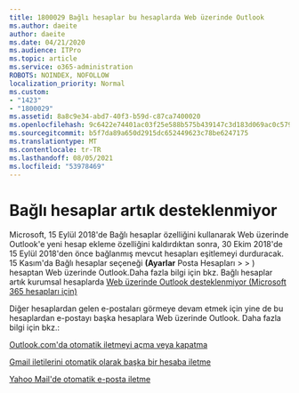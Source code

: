 ```yaml
---
title: 1800029 Bağlı hesaplar bu hesaplarda Web üzerinde Outlook
ms.author: daeite
author: daeite
ms.date: 04/21/2020
ms.audience: ITPro
ms.topic: article
ms.service: o365-administration
ROBOTS: NOINDEX, NOFOLLOW
localization_priority: Normal
ms.custom:
- "1423"
- "1800029"
ms.assetid: 8a8c9e34-abd7-40f3-b59d-c87ca7400020
ms.openlocfilehash: 9c6422e74401ac03f25e588b575b439147c3d183d069ac0c579973cab326ff84
ms.sourcegitcommit: b5f7da89a650d2915dc652449623c78be6247175
ms.translationtype: MT
ms.contentlocale: tr-TR
ms.lasthandoff: 08/05/2021
ms.locfileid: "53978469"
---
```

# <a name="connected-accounts-are-no-longer-supported"></a>Bağlı hesaplar artık desteklenmiyor

Microsoft, 15 Eylül 2018'de Bağlı hesaplar özelliğini kullanarak Web üzerinde Outlook'e yeni hesap ekleme özelliğini kaldırdıktan sonra, 30 Ekim 2018'de 15 Eylül 2018'den önce bağlanmış mevcut hesapları eşitlemeyi durduracak. 15 Kasım'da Bağlı hesaplar seçeneği **(Ayarlar** Posta Hesapları \>  \> ) hesaptan Web üzerinde Outlook.Daha fazla bilgi için bkz. Bağlı hesaplar artık kurumsal hesaplarda [Web üzerinde Outlook desteklenmiyor (Microsoft 365 hesapları için)](https://support.office.com/article/Connected-accounts-is-no-longer-supported-in-Outlook-on-the-web-Office-365-for-business-accounts-5cc526bf-e928-4a99-8b9f-5e089df7d887)
  
Diğer hesaplardan gelen e-postaları görmeye devam etmek için yine de bu hesaplardan e-postayı başka hesaplara Web üzerinde Outlook. Daha fazla bilgi için bkz.:
  
[Outlook.com'da otomatik iletmeyi açma veya kapatma](https://go.microsoft.com/fwlink/?linkid=2038346)
  
[Gmail iletilerini otomatik olarak başka bir hesaba iletme](https://aka.ms/forward-gmail-messages)
  
[Yahoo Mail'de otomatik e-posta iletme](https://aka.ms/yahoo-email-forwarding)
  